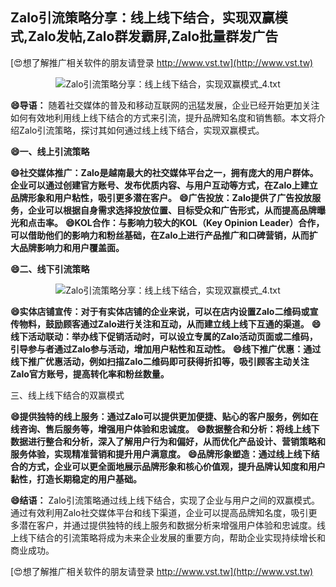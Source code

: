## **Zalo引流策略分享：线上线下结合，实现双赢模式,Zalo发帖,Zalo群发霸屏,Zalo批量群发广告**

[😍想了解推广相关软件的朋友请登录 http://www.vst.tw](http://www.vst.tw)

 <center><img src="https://vst.tw/MP4/tuiguang/png/3.png" alt="Zalo引流策略分享：线上线下结合，实现双赢模式_4.txt"></center>

**😄导语：**
随着社交媒体的普及和移动互联网的迅猛发展，企业已经开始更加关注如何有效地利用线上线下结合的方式来引流，提升品牌知名度和销售额。本文将介绍Zalo引流策略，探讨其如何通过线上线下结合，实现双赢模式。

**😄一、线上引流策略**

**😄社交媒体推广：Zalo是越南最大的社交媒体平台之一，拥有庞大的用户群体。企业可以通过创建官方账号、发布优质内容、与用户互动等方式，在Zalo上建立品牌形象和用户粘性，吸引更多潜在客户。**
**😄广告投放：Zalo提供了广告投放服务，企业可以根据自身需求选择投放位置、目标受众和广告形式，从而提高品牌曝光和点击率。**
**😄KOL合作：与影响力较大的KOL（Key Opinion Leader）合作，可以借助他们的影响力和粉丝基础，在Zalo上进行产品推广和口碑营销，从而扩大品牌影响力和用户覆盖面。**

**😄二、线下引流策略**

 <center><img src="https://vst.tw/MP4/tuiguang/png/0.png" alt="Zalo引流策略分享：线上线下结合，实现双赢模式_4.txt"></center>

**😄实体店铺宣传：对于有实体店铺的企业来说，可以在店内设置Zalo二维码或宣传物料，鼓励顾客通过Zalo进行关注和互动，从而建立线上线下互通的渠道。**
**😄线下活动联动：举办线下促销活动时，可以设立专属的Zalo活动页面或二维码，引导参与者通过Zalo参与活动，增加用户粘性和互动性。**
**😄线下推广优惠：通过线下推广优惠活动，例如扫描Zalo二维码即可获得折扣等，吸引顾客主动关注Zalo官方账号，提高转化率和粉丝数量。**

三、线上线下结合的双赢模式

**😄提供独特的线上服务：通过Zalo可以提供更加便捷、贴心的客户服务，例如在线咨询、售后服务等，增强用户体验和忠诚度。**
**😄数据整合和分析：将线上线下数据进行整合和分析，深入了解用户行为和偏好，从而优化产品设计、营销策略和服务体验，实现精准营销和提升用户满意度。**
**😄品牌形象塑造：通过线上线下结合的方式，企业可以更全面地展示品牌形象和核心价值观，提升品牌认知度和用户黏性，打造长期稳定的用户基础。**

**😄结语：**
Zalo引流策略通过线上线下结合，实现了企业与用户之间的双赢模式。通过有效利用Zalo社交媒体平台和线下渠道，企业可以提高品牌知名度，吸引更多潜在客户，并通过提供独特的线上服务和数据分析来增强用户体验和忠诚度。线上线下结合的引流策略将成为未来企业发展的重要方向，帮助企业实现持续增长和商业成功。

[😍想了解推广相关软件的朋友请登录 http://www.vst.tw](http://www.vst.tw)



